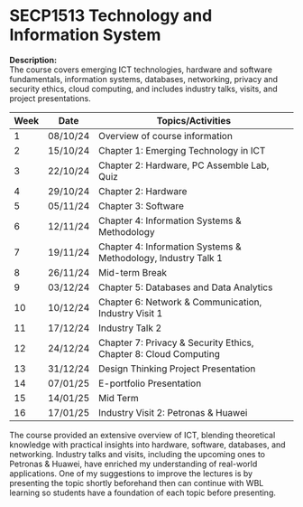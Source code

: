 # SECP1513 Technology and Information System
 
**Description:**  
The course covers emerging ICT technologies, hardware and software fundamentals, information systems, databases, networking, privacy and security ethics, cloud computing, and includes industry talks, visits, and project presentations.

<table>
  <thead>
    <tr>
      <th>Week</th>
      <th>Date</th>
      <th>Topics/Activities</th>
    </tr>
  </thead>
  <tbody>
    <tr>
      <td>1</td>
      <td>08/10/24</td>
      <td>Overview of course information</td>
    </tr>
    <tr>
      <td>2</td>
      <td>15/10/24</td>
      <td>Chapter 1: Emerging Technology in ICT</td>
    </tr>
    <tr>
      <td>3</td>
      <td>22/10/24</td>
      <td>Chapter 2: Hardware, PC Assemble Lab, Quiz</td>
    </tr>
    <tr>
      <td>4</td>
      <td>29/10/24</td>
      <td>Chapter 2: Hardware</td>
    </tr>
    <tr>
      <td>5</td>
      <td>05/11/24</td>
      <td>Chapter 3: Software</td>
    </tr>
    <tr>
      <td>6</td>
      <td>12/11/24</td>
      <td>Chapter 4: Information Systems & Methodology</td>
    </tr>
    <tr>
      <td>7</td>
      <td>19/11/24</td>
      <td>Chapter 4: Information Systems & Methodology, Industry Talk 1</td>
    </tr>
    <tr>
      <td>8</td>
      <td>26/11/24</td>
      <td>Mid-term Break</td>
    </tr>
    <tr>
      <td>9</td>
      <td>03/12/24</td>
      <td>Chapter 5: Databases and Data Analytics</td>
    </tr>
    <tr>
      <td>10</td>
      <td>10/12/24</td>
      <td>Chapter 6: Network & Communication, Industry Visit 1</td>
    </tr>
    <tr>
      <td>11</td>
      <td>17/12/24</td>
      <td>Industry Talk 2</td>
    </tr>
    <tr>
      <td>12</td>
      <td>24/12/24</td>
      <td>Chapter 7: Privacy & Security Ethics, Chapter 8: Cloud Computing</td>
    </tr>
    <tr>
      <td>13</td>
      <td>31/12/24</td>
      <td>Design Thinking Project Presentation</td>
    </tr>
    <tr>
      <td>14</td>
      <td>07/01/25</td>
      <td>E-portfolio Presentation</td>
    </tr>
    <tr>
      <td>15</td>
      <td>14/01/25</td>
      <td>Mid Term</td>
    </tr>
    <tr>
      <td>16</td>
      <td>17/01/25</td>
      <td>Industry Visit 2: Petronas & Huawei</td>
    </tr>
  </tbody>
</table>

The course provided an extensive overview of ICT, blending theoretical knowledge with practical insights into hardware, software, databases, and networking. Industry talks and visits, including the upcoming ones to Petronas & Huawei, have enriched my understanding of real-world applications. One of my suggestions to improve the lectures is by presenting the topic shortly beforehand then can continue with WBL learning so students have a foundation of each topic before presenting.